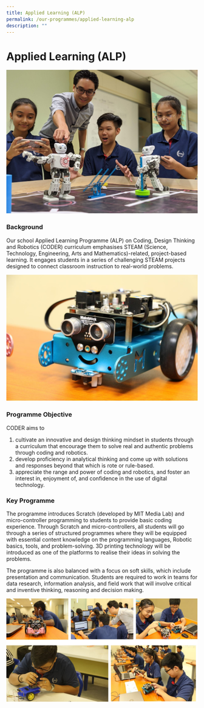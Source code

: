```yaml
---
title: Applied Learning (ALP)
permalink: /our-programmes/applied-learning-alp
description: ""
---
```

# **Applied Learning (ALP)**

![](/images/8abc.jpg)

### Background

Our school Applied Learning Programme (ALP) on Coding, Design Thinking and Robotics (CODER) curriculum emphasises STEAM (Science, Technology, Engineering, Arts and Mathematics)-related, project-based learning. It engages students in a series of challenging STEAM projects designed to connect classroom instruction to real-world problems.

![](/images/0R2A1353.jpg)

### Programme Objective

CODER aims to   

1.  cultivate an innovative and design thinking mindset in students through a curriculum that encourage them to solve real and authentic problems through coding and robotics. 
2.  develop proficiency in analytical thinking and come up with solutions and responses beyond that which is rote or rule-based. 
3.  appreciate the range and power of coding and robotics, and foster an interest in, enjoyment of, and confidence in the use of digital technology.

### Key Programme

The programme introduces Scratch (developed by MIT Media Lab) and micro-controller programming to students to provide basic coding experience. Through Scratch and micro-controllers, all students will go through a series of structured programmes where they will be equipped with essential content knowledge on the programming languages, Robotic basics, tools, and problem-solving. 3D printing technology will be introduced as one of the platforms to realise their ideas in solving the problems.   

The programme is also balanced with a focus on soft skills, which include presentation and communication. Students are required to work in teams for data research, information analysis, and field work that will involve critical and inventive thinking, reasoning and decision making.

![](/images/alp.jpg)